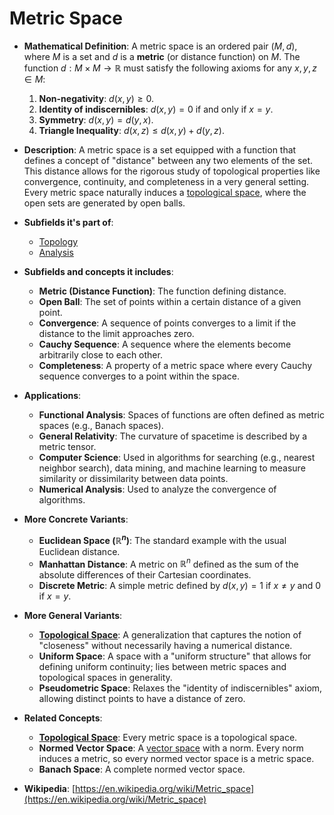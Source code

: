 # Metric Space

- **Mathematical Definition**: A metric space is an ordered pair $(M, d)$, where $M$ is a set and $d$ is a **metric** (or distance function) on $M$. The function $d: M \times M \to \mathbb{R}$ must satisfy the following axioms for any $x, y, z \in M$:
    1.  **Non-negativity**: $d(x, y) \ge 0$.
    2.  **Identity of indiscernibles**: $d(x, y) = 0$ if and only if $x = y$.
    3.  **Symmetry**: $d(x, y) = d(y, x)$.
    4.  **Triangle Inequality**: $d(x, z) \le d(x, y) + d(y, z)$.

- **Description**: A metric space is a set equipped with a function that defines a concept of "distance" between any two elements of the set. This distance allows for the rigorous study of topological properties like convergence, continuity, and completeness in a very general setting. Every metric space naturally induces a [topological space](./topological_space.md), where the open sets are generated by open balls.

- **Subfields it's part of**:
    - [Topology](https://en.wikipedia.org/wiki/Topology)
    - [Analysis](https://en.wikipedia.org/wiki/Mathematical_analysis)

- **Subfields and concepts it includes**:
    - **Metric (Distance Function)**: The function defining distance.
    - **Open Ball**: The set of points within a certain distance of a given point.
    - **Convergence**: A sequence of points converges to a limit if the distance to the limit approaches zero.
    - **Cauchy Sequence**: A sequence where the elements become arbitrarily close to each other.
    - **Completeness**: A property of a metric space where every Cauchy sequence converges to a point within the space.

- **Applications**:
    - **Functional Analysis**: Spaces of functions are often defined as metric spaces (e.g., Banach spaces).
    - **General Relativity**: The curvature of spacetime is described by a metric tensor.
    - **Computer Science**: Used in algorithms for searching (e.g., nearest neighbor search), data mining, and machine learning to measure similarity or dissimilarity between data points.
    - **Numerical Analysis**: Used to analyze the convergence of algorithms.

- **More Concrete Variants**:
    - **Euclidean Space ($\mathbb{R}^n$)**: The standard example with the usual Euclidean distance.
    - **Manhattan Distance**: A metric on $\mathbb{R}^n$ defined as the sum of the absolute differences of their Cartesian coordinates.
    - **Discrete Metric**: A simple metric defined by $d(x, y) = 1$ if $x \neq y$ and $0$ if $x = y$.

- **More General Variants**:
    - **[Topological Space](./topological_space.md)**: A generalization that captures the notion of "closeness" without necessarily having a numerical distance.
    - **Uniform Space**: A space with a "uniform structure" that allows for defining uniform continuity; lies between metric spaces and topological spaces in generality.
    - **Pseudometric Space**: Relaxes the "identity of indiscernibles" axiom, allowing distinct points to have a distance of zero.

- **Related Concepts**:
    - **[Topological Space](./topological_space.md)**: Every metric space is a topological space.
    - **Normed Vector Space**: A [vector space](../algebra/vector_space.md) with a norm. Every norm induces a metric, so every normed vector space is a metric space.
    - **Banach Space**: A complete normed vector space.

- **Wikipedia**: [https://en.wikipedia.org/wiki/Metric_space](https://en.wikipedia.org/wiki/Metric_space)
